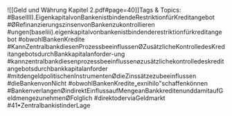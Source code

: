 
![[Geld und Währung Kapitel 2.pdf#page=40]]Tags & Topics:
   #BaselIII).EigenkapitalvonBankenistbindendeRestriktionfürKreditangebot
   #ØRefinanzierungszinsenvonBankenzukontrollieren
   #ungen(baseliii).eigenkapitalvonbankenistbindenderestriktionfürkreditangebot
   #obwohlBankenKredite
   #KannZentralbankdiesenProzessbeeinflussenØZusätzlicheKontrolledesKreditangebotsdurchBankkapitalanforder-ung
   #kannzentralbankdiesenprozessbeeinflussenøzusätzlichekontrolledeskreditangebotsdurchbankkapitalanforder
   #mitdengeldpolitischenInstrumentenØdieZinssätzezubeeinflussen
   #dieBankenvonNicht
   #obwohlBankenKredite„exnihilo"schaffenkönnen
   #BankenverlangenØindirektEinflussaufMengeanBankkreditenunddamitaufGeldmengezunehmenØFolglich
   #direktoderviaGeldmarkt
   #41•ZentralbankistinderLage